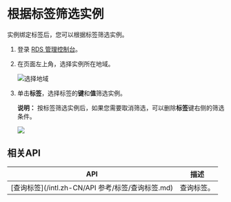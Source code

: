 # 根据标签筛选实例

实例绑定标签后，您可以根据标签筛选实例。

1.  登录 [RDS 管理控制台](https://rds.console.aliyun.com/)。
2.  在页面左上角，选择实例所在地域。

    ![选择地域](https://static-aliyun-doc.oss-accelerate.aliyuncs.com/assets/img/zh-CN/3074469951/p36543.png)

3.  单击**标签**，选择标签的**键**和**值**筛选实例。

    **说明：** 按标签筛选实例后，如果您需要取消筛选，可以删除**标签**键右侧的筛选条件。

    ![](https://static-aliyun-doc.oss-accelerate.aliyuncs.com/assets/img/zh-CN/1568127061/p4155.png)


## 相关API

|API|描述|
|---|--|
|[查询标签](/intl.zh-CN/API 参考/标签/查询标签.md)|查询标签。|

